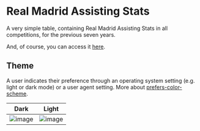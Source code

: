 # Real Madrid Assisting Stats
 A very simple table, containing Real Madrid Assisting Stats in all competitions, for the previous seven years.

 And, of course, you can access it [here](https://byc0jl3.neocities.org/rm-assists/).

## Theme
A user indicates their preference through an operating system setting (e.g. light or dark mode) or a user agent setting. More about [prefers-color-scheme](https://developer.mozilla.org/en-US/docs/Web/CSS/@media/prefers-color-scheme).

Dark             |  Light
:-------------------------:|:-------------------------:
![image](https://github.com/irfankurtagic/real-madrid-assists/assets/72319855/e3ce0585-8203-4b7e-997e-4d481c47c186)  |  ![image](https://github.com/irfankurtagic/real-madrid-assists/assets/72319855/c81b5236-9cec-4284-beeb-b5d4053943a0)

